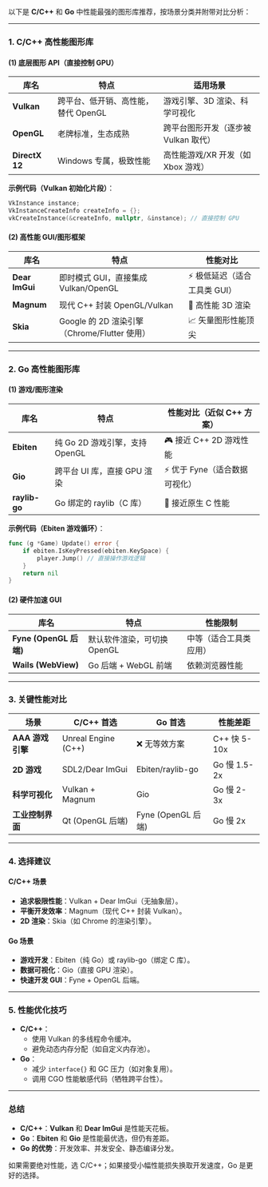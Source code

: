 以下是 **C/C++** 和 **Go** 中性能最强的图形库推荐，按场景分类并附带对比分析：

---

### **1. C/C++ 高性能图形库**
#### **(1) 底层图形 API（直接控制 GPU）**
| 库名           | 特点                                | 适用场景                             |
| -------------- | ----------------------------------- | ------------------------------------ |
| **Vulkan**     | 跨平台、低开销、高性能，替代 OpenGL | 游戏引擎、3D 渲染、科学可视化        |
| **OpenGL**     | 老牌标准，生态成熟                  | 跨平台图形开发（逐步被 Vulkan 取代） |
| **DirectX 12** | Windows 专属，极致性能              | 高性能游戏/XR 开发（如 Xbox 游戏）   |

**示例代码（Vulkan 初始化片段）**：  
```cpp
VkInstance instance;
VkInstanceCreateInfo createInfo = {};
vkCreateInstance(&createInfo, nullptr, &instance); // 直接控制 GPU
```

#### **(2) 高性能 GUI/图形框架**
| 库名           | 特点                                         | 性能对比                     |
| -------------- | -------------------------------------------- | ---------------------------- |
| **Dear ImGui** | 即时模式 GUI，直接集成 Vulkan/OpenGL         | ⚡️ 极低延迟（适合工具类 GUI） |
| **Magnum**     | 现代 C++ 封装 OpenGL/Vulkan                  | 🚀 高性能 3D 渲染             |
| **Skia**       | Google 的 2D 渲染引擎（Chrome/Flutter 使用） | 📈 矢量图形性能顶尖           |

---

### **2. Go 高性能图形库**
#### **(1) 游戏/图形渲染**
| 库名          | 特点                           | 性能对比（近似 C++ 方案）     |
| ------------- | ------------------------------ | ----------------------------- |
| **Ebiten**    | 纯 Go 2D 游戏引擎，支持 OpenGL | 🎮 接近 C++ 2D 游戏性能        |
| **Gio**       | 跨平台 UI 库，直接 GPU 渲染    | ⚡️ 优于 Fyne（适合数据可视化） |
| **raylib-go** | Go 绑定的 raylib（C 库）       | 🚀 接近原生 C 性能             |

**示例代码（Ebiten 游戏循环）**：  
```go
func (g *Game) Update() error {
    if ebiten.IsKeyPressed(ebiten.KeySpace) {
        player.Jump() // 直接操作游戏逻辑
    }
    return nil
}
```

#### **(2) 硬件加速 GUI**
| 库名                   | 特点                        | 性能限制               |
| ---------------------- | --------------------------- | ---------------------- |
| **Fyne (OpenGL 后端)** | 默认软件渲染，可切换 OpenGL | 中等（适合工具类应用） |
| **Wails (WebView)**    | Go 后端 + WebGL 前端        | 依赖浏览器性能         |

---

### **3. 关键性能对比**
| 场景             | C/C++ 首选          | Go 首选            | 性能差距     |
| ---------------- | ------------------- | ------------------ | ------------ |
| **AAA 游戏引擎** | Unreal Engine (C++) | ❌ 无等效方案       | C++ 快 5-10x |
| **2D 游戏**      | SDL2/Dear ImGui     | Ebiten/raylib-go   | Go 慢 1.5-2x |
| **科学可视化**   | Vulkan + Magnum     | Gio                | Go 慢 2-3x   |
| **工业控制界面** | Qt (OpenGL 后端)    | Fyne (OpenGL 后端) | Go 慢 2x     |

---

### **4. 选择建议**
#### **C/C++ 场景**
- **追求极限性能**：Vulkan + Dear ImGui（无抽象层）。  
- **平衡开发效率**：Magnum（现代 C++ 封装 Vulkan）。  
- **2D 渲染**：Skia（如 Chrome 的渲染引擎）。  

#### **Go 场景**
- **游戏开发**：Ebiten（纯 Go）或 raylib-go（绑定 C 库）。  
- **数据可视化**：Gio（直接 GPU 渲染）。  
- **快速开发 GUI**：Fyne + OpenGL 后端。  

---

### **5. 性能优化技巧**
- **C/C++**：  
  - 使用 Vulkan 的多线程命令缓冲。  
  - 避免动态内存分配（如自定义内存池）。  
- **Go**：  
  - 减少 `interface{}` 和 GC 压力（如对象复用）。  
  - 调用 CGO 性能敏感代码（牺牲跨平台性）。  

---

### **总结**
- **C/C++**：**Vulkan** 和 **Dear ImGui** 是性能天花板。  
- **Go**：**Ebiten** 和 **Gio** 是性能最优选，但仍有差距。  
- **Go 的优势**：开发效率、并发安全、静态编译分发。  

如果需要绝对性能，选 C/C++；如果接受小幅性能损失换取开发速度，Go 是更好的选择。